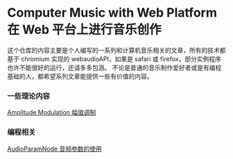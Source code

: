# Computer Music with Web Platform 在 Web 平台上进行音乐创作

这个仓库的内容主要是个人编写的一系列和计算机音乐相关的文章，所有的技术都基于 chromium 实现的 webaudioAPI，如果是 safari 或 firefox，部分实例程序也许不能很好的运行，还请多多包涵。
不论是普通的音乐制作爱好者或是有编程基础的人，都希望系列文章能提供一些有价值的内容。

### 一些理论内容
[Amplitude Modulation 幅值调制](./02-amplitude-modulation/)

### 编程相关
[AudioParamNode 音频参数的使用](./04-AudioParam/)
